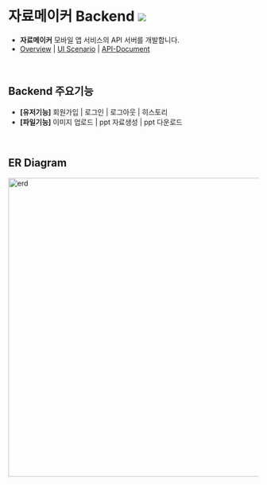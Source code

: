 # 자료메이커 Backend <img src="https://img.shields.io/badge/Django-092E20?style=flat&logo=django&logoColor=FFFFFF"/>
* **자료메이커** 모바일 앱 서비스의 API 서버를 개발합니다.
* [Overview](https://dour-dianella-55a.notion.site/e84006a862d84398b4305d41705db890) | [UI Scenario](https://github.com/apphia39/pghj-backend/files/7728642/6._UI.Scenario.pdf) | [API-Document](https://github.com/apphia39/pghj-backend/wiki/API-Document) 
<br>

## Backend 주요기능
* **[유저기능]** 회원가입 | 로그인 | 로그아웃 | 히스토리
* **[파일기능]** 이미지 업로드 | ppt 자료생성 | ppt 다운로드
<br>

## ER Diagram
<img width="600" alt="erd" src="https://user-images.githubusercontent.com/67676029/146354240-caee3514-1e85-4f5f-8209-94c42afdf806.png">
